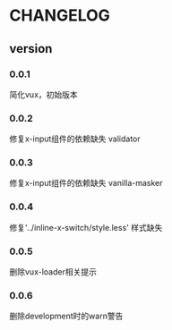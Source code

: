 # CHANGELOG
## version
### 0.0.1
简化vux，初始版本
### 0.0.2
修复x-input组件的依赖缺失 validator
### 0.0.3
修复x-input组件的依赖缺失 vanilla-masker
### 0.0.4
修复'../inline-x-switch/style.less' 样式缺失
### 0.0.5
删除vux-loader相关提示
### 0.0.6
删除development时的warn警告
